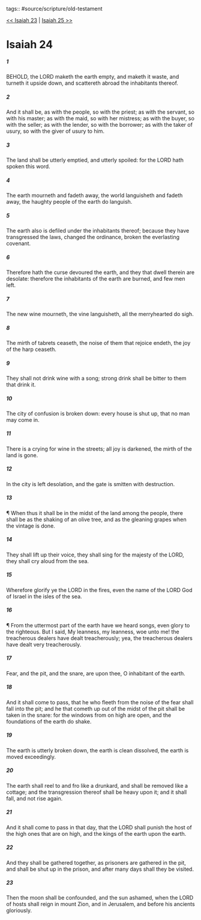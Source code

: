 tags:: #source/scripture/old-testament

[<< Isaiah 23](source/scripture/old-testament/23_Isaiah/Isaiah_23.md) | [Isaiah 25 >>](source/scripture/old-testament/23_Isaiah/Isaiah_25.md)

# Isaiah 24

##### 1

BEHOLD, the LORD maketh the earth empty, and maketh it waste, and turneth it upside down, and scattereth abroad the inhabitants thereof.

##### 2

And it shall be, as with the people, so with the priest; as with the servant, so with his master; as with the maid, so with her mistress; as with the buyer, so with the seller; as with the lender, so with the borrower; as with the taker of usury, so with the giver of usury to him.

##### 3

The land shall be utterly emptied, and utterly spoiled: for the LORD hath spoken this word.

##### 4

The earth mourneth and fadeth away, the world languisheth and fadeth away, the haughty people of the earth do languish.

##### 5

The earth also is defiled under the inhabitants thereof; because they have transgressed the laws, changed the ordinance, broken the everlasting covenant.

##### 6

Therefore hath the curse devoured the earth, and they that dwell therein are desolate: therefore the inhabitants of the earth are burned, and few men left.

##### 7

The new wine mourneth, the vine languisheth, all the merryhearted do sigh.

##### 8

The mirth of tabrets ceaseth, the noise of them that rejoice endeth, the joy of the harp ceaseth.

##### 9

They shall not drink wine with a song; strong drink shall be bitter to them that drink it.

##### 10

The city of confusion is broken down: every house is shut up, that no man may come in.

##### 11

There is a crying for wine in the streets; all joy is darkened, the mirth of the land is gone.

##### 12

In the city is left desolation, and the gate is smitten with destruction.

##### 13

¶ When thus it shall be in the midst of the land among the people, there shall be as the shaking of an olive tree, and as the gleaning grapes when the vintage is done.

##### 14

They shall lift up their voice, they shall sing for the majesty of the LORD, they shall cry aloud from the sea.

##### 15

Wherefore glorify ye the LORD in the fires, even the name of the LORD God of Israel in the isles of the sea.

##### 16

¶ From the uttermost part of the earth have we heard songs, even glory to the righteous. But I said, My leanness, my leanness, woe unto me! the treacherous dealers have dealt treacherously; yea, the treacherous dealers have dealt very treacherously.

##### 17

Fear, and the pit, and the snare, are upon thee, O inhabitant of the earth.

##### 18

And it shall come to pass, that he who fleeth from the noise of the fear shall fall into the pit; and he that cometh up out of the midst of the pit shall be taken in the snare: for the windows from on high are open, and the foundations of the earth do shake.

##### 19

The earth is utterly broken down, the earth is clean dissolved, the earth is moved exceedingly.

##### 20

The earth shall reel to and fro like a drunkard, and shall be removed like a cottage; and the transgression thereof shall be heavy upon it; and it shall fall, and not rise again.

##### 21

And it shall come to pass in that day, that the LORD shall punish the host of the high ones that are on high, and the kings of the earth upon the earth.

##### 22

And they shall be gathered together, as prisoners are gathered in the pit, and shall be shut up in the prison, and after many days shall they be visited.

##### 23

Then the moon shall be confounded, and the sun ashamed, when the LORD of hosts shall reign in mount Zion, and in Jerusalem, and before his ancients gloriously.
